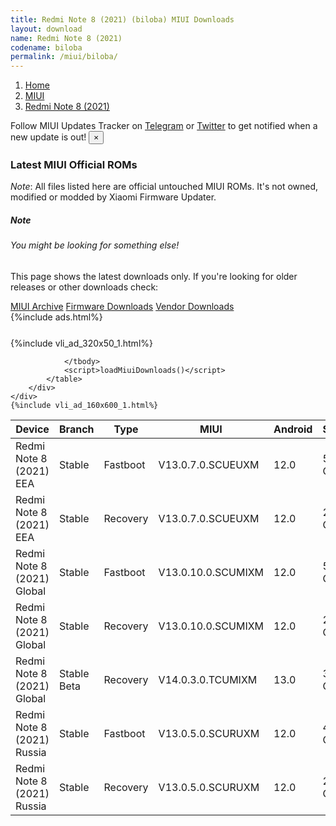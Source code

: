 ```yaml
---
title: Redmi Note 8 (2021) (biloba) MIUI Downloads
layout: download
name: Redmi Note 8 (2021)
codename: biloba
permalink: /miui/biloba/
---
```

<nav aria-label="breadcrumb">
    <ol class="breadcrumb">
        <li class="breadcrumb-item"><a href="/">Home</a></li>
        <li class="breadcrumb-item"><a href="/miui/">MIUI</a></li>
        <li class="breadcrumb-item active" aria-current="page"><a href="/miui/biloba/">Redmi Note 8 (2021)</a></li>
    </ol>
</nav>
<div class="alert alert-primary alert-dismissible fade show" role="alert">
    Follow MIUI Updates Tracker on <a href="https://t.me/MIUIUpdatesTracker" class="alert-link">Telegram</a>
     or <a href="https://twitter.com/MiFwUpdater" class="alert-link">Twitter</a> to get notified when a new update is out!
    <button type="button" class="close" data-dismiss="alert" aria-label="Close">
        <span aria-hidden="true">&times;</span>
    </button>
</div>

### Latest MIUI Official ROMs
*Note*: All files listed here are official untouched MIUI ROMs. It's not owned, modified or modded by Xiaomi Firmware Updater.
<div class="card">
  <div class="card-body">
    <h5 class="card-title">Note</h5>
    <h6 class="card-subtitle mb-2 text-muted">You might be looking for something else!</h6>
    <p class="card-text">This page shows the latest downloads only.
     If you're looking for older releases or other downloads check:</p>
    <a href="/archive/miui/biloba/" class="card-link">MIUI Archive</a>
    <a href="/firmware/biloba/" class="card-link">Firmware Downloads</a>
    <a href="/vendor/biloba/" class="card-link">Vendor Downloads</a>
  </div>
</div>
{%include ads.html%}
<div class="row justify-content-center">
    <div class="col-10">
        <div class="table-responsive-md" style="margin-top: 25px;">
            {%include vli_ad_320x50_1.html%}
            <table id="miui" class="display dt-responsive nowrap compact table table-striped table-hover table-sm">
                <thead class="thead-dark">
                    <tr>
                        <th data-ref="device">Device</th>
                        <th data-ref="branch">Branch</th>
                        <th data-ref="type">Type</th>
                        <th data-ref="miui">MIUI</th>
                        <th data-ref="android">Android</th>
                        <th data-ref="size">Size</th>
                        <th data-ref="size">Date</th>
                        <th data-ref="link">Link</th>
                    </tr>
                </thead>
                <tbody>
                <tr><td>Redmi Note 8 (2021) EEA</td><td>Stable</td><td>Fastboot</td><td>V13.0.7.0.SCUEUXM</td><td>12.0</td><td>5.1 GB</td><td>2023-01-09</td><td><a href="/miui/biloba/stable/V13.0.7.0.SCUEUXM/">Download</a></td></tr>
<tr><td>Redmi Note 8 (2021) EEA</td><td>Stable</td><td>Recovery</td><td>V13.0.7.0.SCUEUXM</td><td>12.0</td><td>2.9 GB</td><td>2023-01-13</td><td><a href="/miui/biloba/stable/V13.0.7.0.SCUEUXM/">Download</a></td></tr>
<tr><td>Redmi Note 8 (2021) Global</td><td>Stable</td><td>Fastboot</td><td>V13.0.10.0.SCUMIXM</td><td>12.0</td><td>5.1 GB</td><td>2023-02-03</td><td><a href="/miui/biloba/stable/V13.0.10.0.SCUMIXM/">Download</a></td></tr>
<tr><td>Redmi Note 8 (2021) Global</td><td>Stable</td><td>Recovery</td><td>V13.0.10.0.SCUMIXM</td><td>12.0</td><td>2.8 GB</td><td>2023-02-10</td><td><a href="/miui/biloba/stable/V13.0.10.0.SCUMIXM/">Download</a></td></tr>
<tr><td>Redmi Note 8 (2021) Global</td><td>Stable Beta</td><td>Recovery</td><td>V14.0.3.0.TCUMIXM</td><td>13.0</td><td>3.3 GB</td><td>2023-03-03</td><td><a href="/miui/biloba/stable beta/V14.0.3.0.TCUMIXM/">Download</a></td></tr>
<tr><td>Redmi Note 8 (2021) Russia</td><td>Stable</td><td>Fastboot</td><td>V13.0.5.0.SCURUXM</td><td>12.0</td><td>4.8 GB</td><td>2023-01-09</td><td><a href="/miui/biloba/stable/V13.0.5.0.SCURUXM/">Download</a></td></tr>
<tr><td>Redmi Note 8 (2021) Russia</td><td>Stable</td><td>Recovery</td><td>V13.0.5.0.SCURUXM</td><td>12.0</td><td>2.8 GB</td><td>2023-01-14</td><td><a href="/miui/biloba/stable/V13.0.5.0.SCURUXM/">Download</a></td></tr>

                </tbody>
                <script>loadMiuiDownloads()</script>
            </table>
        </div>
    </div>
    {%include vli_ad_160x600_1.html%}
</div>
